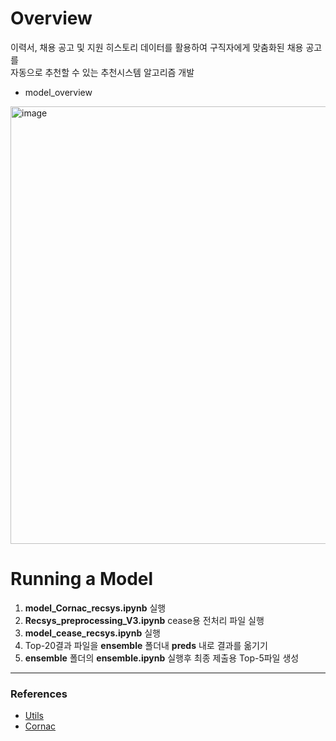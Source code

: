 # Overview

이력서, 채용 공고 및 지원 히스토리 데이터를 활용하여 구직자에게 맞춤화된 채용 공고를  
자동으로 추천할 수 있는 추천시스템 알고리즘 개발

* model_overview
<img width="700" alt="image" src="https://github.com/jin-wook-lee-96/KMU_recsys_competition/assets/107802548/acde2a5f-c0ab-428b-8c55-de7d8e260b27">


# Running a Model
1. **model_Cornac_recsys.ipynb** 실행
2. **Recsys_preprocessing_V3.ipynb** cease용 전처리 파일 실행
3. **model_cease_recsys.ipynb** 실행
4. Top-20결과 파일을 **ensemble** 폴더내 **preds** 내로 결과를 옮기기
5. **ensemble** 폴더의 **ensemble.ipynb** 실행후 최종 제출용 Top-5파일 생성

* * *
### References
- [Utils](https://github.com/recommenders-team/recommenders/blob/main/recommenders/datasets/python_splitters.py)
- [Cornac](https://cornac.preferred.ai/)
